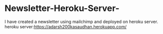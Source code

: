 # Newsletter-Heroku-Server-
I have created a newsletter using mailchimp and deployed on heroku server.  
heroku server:https://adarsh200kasaudhan.herokuapp.com/
